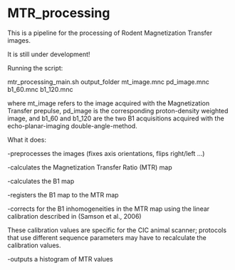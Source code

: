 # MTR_processing
This is a pipeline for the processing of Rodent Magnetization Transfer images. 

It is still under development!

Running the script:

mtr_processing_main.sh output_folder mt_image.mnc pd_image.mnc b1_60.mnc b1_120.mnc

where mt_image refers to the image acquired with the Magnetization Transfer prepulse, pd_image is the corresponding proton-density weighted image,
and b1_60 and b1_120 are the two B1 acquisitions acquired with the echo-planar-imaging double-angle-method.

What it does:

-preprocesses the images (fixes axis orientations, flips right/left ...)

-calculates the Magnetization Transfer Ratio (MTR) map

-calculates the B1 map

-registers the B1 map to the MTR map

-corrects for the B1 inhomogeneities in the MTR map using the linear calibration described in (Samson et al., 2006)

These calibration values are specific for the CIC animal scanner; protocols that use different sequence parameters may have to recalculate the calibration values.

-outputs a histogram of MTR values

